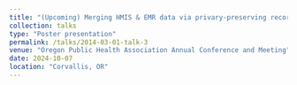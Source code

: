 ```yaml
---
title: "(Upcoming) Merging HMIS & EMR data via privary-preserving record linkage"
collection: talks
type: "Poster presentation"
permalink: /talks/2014-03-01-talk-3
venue: "Oregon Public Health Association Annual Conference and Meeting"
date: 2024-10-07
location: "Corvallis, OR"
---
```

